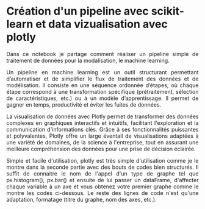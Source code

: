 # Création d'un pipeline avec scikit-learn et data vizualisation avec plotly

<p style="text-align: justify;">
Dans ce notebook je partage comment réaliser un pipeline simple de traitement de données pour la modalisation, le machine learning. 
</p>


<p style="text-align: justify;">
Un pipeline en machine learning est un outil structurant permettant d’automatiser et de simplifier le flux de traitement des données et de modélisation. Il consiste en une séquence ordonnée d’étapes, où chaque étape correspond à une transformation spécifique (prétraitement, sélection de caractéristiques, etc.) ou à un modèle d’apprentissage. Il permet de gagner en temps, productivité et éviter les fuites de données. 
</p>

<p style="text-align: justify;">
La visualisation de données avec Plotly permet de transformer des données complexes en graphiques interactifs et intuitifs, facilitant l'exploration et la communication d'informations clés. Grâce à ses fonctionnalités puissantes et polyvalentes, Plotly offre un large éventail de visualisations adaptées à une variété de domaines, de la science à l'entreprise, tout en assurant une meilleure compréhension des données pour une prise de décision éclairée.
</p>


<p style="text-align: justify;">
Simple et facile d'utilisation, plotly est très simple d'utilisation comme je le montre dans la seconde partie avec des bouts de codes bien structurés. Il suffit de connaitre le nom de l'appel d'un type de graphe tel que px.histogram(), px.bar() et ensuite de lui passer un dataFrame, d'affecter chaque variable à un axe et vous obtenez votre premier graphe comme le montre les codes ci-dessous. Le reste des lignes de code n'est qu'une adaptation, formatage (titre du graphe, nom des axes, etc.).
</p>

```{tableofcontents}
```
